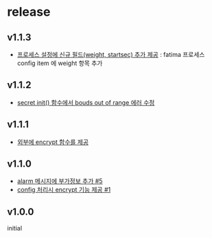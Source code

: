# release #

## v1.1.3 ##
- [프로세스 설정에 신규 필드(weight, startsec) 추가 제공](https://github.com/fatima-go/fatima-core/issues/13) : fatima 프로세스 config item 에 weight 항목 추가

## v1.1.2 ##
- [secret init() 함수에서 bouds out of range 에러 수정](https://github.com/fatima-go/fatima-core/issues/8)

## v1.1.1 ##
- [외부에 encrypt 함수를 제공](https://github.com/fatima-go/fatima-core/issues/6)

## v1.1.0 ##
- [alarm 메시지에 부가정보 추가 #5](https://github.com/fatima-go/fatima-core/issues/5)
- [config 처리시 encrypt 기능 제공 #1](https://github.com/fatima-go/fatima-core/issues/1)

## v1.0.0 ##
initial